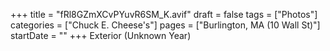 +++
title = "fRl8GZmXCvPYuvR6SM_K.avif"
draft = false
tags = ["Photos"]
categories = ["Chuck E. Cheese's"]
pages = ["Burlington, MA (10 Wall St)"]
startDate = ""
+++
Exterior (Unknown Year)
